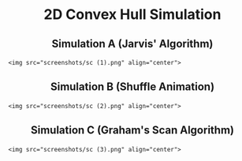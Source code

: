 <h1 align="center"> 2D Convex Hull Simulation </h1>

<h2 align="center">Simulation A (Jarvis' Algorithm)</h2>

	<img src="screenshots/sc (1).png" align="center">

<h2 align="center">Simulation B (Shuffle Animation)</h2>

	<img src="screenshots/sc (2).png" align="center">

<h2 align="center">Simulation C (Graham's Scan Algorithm)</h2>

	<img src="screenshots/sc (3).png" align="center">
